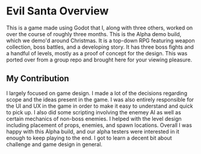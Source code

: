 # Evil Santa Overview

This is a game made using Godot that I, along with three others, worked on over the course of roughly three months. This is the Alpha demo build, which we demo'd around Christmas.
It is a top-down RPG featuring weapon collection, boss battles, and a developing story. It has three boss fights and a handful of levels, mostly as a proof of concept for the design.
This was ported over from a group repo and brought here for your viewing pleasure.

## My Contribution
I largely focused on game design. I made a lot of the decisions regarding scope and the ideas present in the game. I was also entirely responsible for the UI and UX in the game in order to make it easy to understand and quick to pick up.
I also did some scripting involving the enemey AI as well as certain mechanics of non-boss enemies. I helped with the level design including placement of props, enemies, and spawn locations.
Overall I was happy with this Alpha build, and our alpha testers were interested in it enough to keep playing to the end. I got to learn a decent bit about challenge and game design in general.
